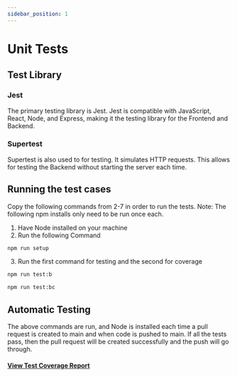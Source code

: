 ```yaml
---
sidebar_position: 1
---
```

# Unit Tests
## Test Library

### Jest
The primary testing library is Jest. Jest is compatible with JavaScript, React, Node, and Express, making it the testing library for the Frontend and Backend. 

### Supertest
Supertest is also used to for testing. It simulates HTTP requests. This allows for testing the Backend without starting the server each time.

## Running the test cases
Copy the following commands from 2-7 in order to run the tests.
Note: The following npm installs only need to be run once each.
1. Have Node installed on your machine
2. Run the following Command
```bash
npm run setup
```
3. Run the first command for testing and the second for coverage
```bash
npm run test:b
```
```bash
npm run test:bc
```
## Automatic Testing
The above commands are run, and Node is installed each time a pull request is created to main and when code is pushed to main. If all the tests pass, then the pull request will be created successfully and the push will go through. 

#### [View Test Coverage Report](./lcov-report/index.html)
